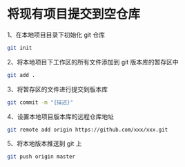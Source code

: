 # 将现有项目提交到空仓库

1、在本地项目目录下初始化 git 仓库

```bash
git init
```

2、将本地项目下工作区的所有文件添加到 git 版本库的暂存区中

```bash
git add .
```

3、将暂存区的文件进行提交到版本库

```bash
git commit -m "{描述}"
```

4、设置本地项目版本库的远程仓库地址

```bash
git remote add origin https://github.com/xxx/xxx.git
```

5、将本地版本推送到 git 上

```bash
git push origin master
```

























